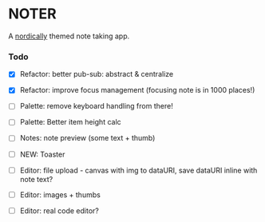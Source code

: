 # NOTER
A [nordically](https://github.com/arcticicestudio/nord) themed note taking app.



### Todo
- [x] Refactor: better pub-sub: abstract & centralize
- [x] Refactor: improve focus management (focusing note is in 1000 places!)
- [ ] Palette: remove keyboard handling from there!
- [ ] Palette: Better item height calc
- [ ] Notes: note preview (some text + thumb)
- [ ] NEW: Toaster

- [ ] Editor: file upload - canvas with img to dataURI, save dataURI inline with note text?
- [ ] Editor: images + thumbs
- [ ] Editor: real code editor?
